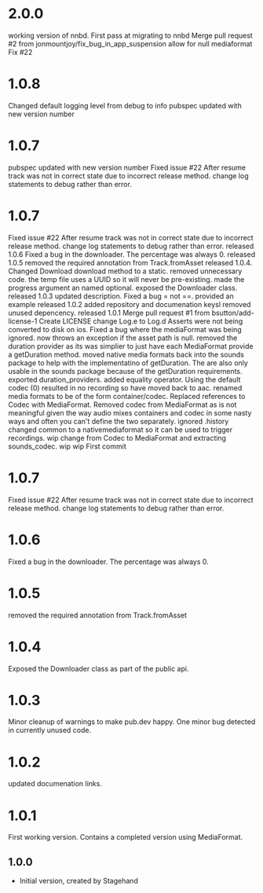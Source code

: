 # 2.0.0
working version of nnbd.
First pass at migrating to nnbd
Merge pull request #2 from jonmountjoy/fix_bug_in_app_suspension
allow for null mediaformat
Fix #22

# 1.0.8
Changed default logging level from debug to info
pubspec updated with new version number

# 1.0.7
pubspec updated with new version number
Fixed issue #22 After resume track was not in correct state due to incorrect release method.
change log statements to debug rather than error.

# 1.0.7
Fixed issue #22 After resume track was not in correct state due to incorrect release method.
change log statements to debug rather than error.
released 1.0.6
Fixed a bug in the downloader. The percentage was always 0.
released 1.0.5
removed the required annotation from Track.fromAsset
released 1.0.4.
Changed Download download method to a static.
removed unnecessary code. the temp file uses a UUID so it will never be pre-existing.
made the progress argument an named optional.
exposed the Downloader class.
released 1.0.3
updated description.
Fixed a bug = not ==.
provided an example
released 1.0.2
added repository and documenation keysl
removed unused depencency.
released 1.0.1
Merge pull request #1 from bsutton/add-license-1
Create LICENSE
change Log.e to Log.d
Asserts were not being converted to disk on ios.
Fixed a bug where the mediaFormat was being ignored.
now throws an exception if the asset path is null.
removed the duration provider as its was simplier to just have each MediaFormat provide a getDuration method.
moved native media formats back into the sounds package to help with the implementatino of getDuration. The are also only usable in the sounds package because of the getDuration requirements.
exported duration_providers.
added equality operator.
Using the default codec (0) resulted in no recording so have moved back to aac.
renamed media formats to be of the form container/codec.
Replaced references to Codec with MediaFormat. Removed codec from MediaFormat as is not meaningful given the way audio mixes containers and codec in some nasty ways and often you can't define the two separately.
ignored .history
changed common to a nativemediaformat so it can be used to trigger recordings.
wip change from Codec to MediaFormat and extracting sounds_codec.
wip
wip
First commit

# 1.0.7
Fixed issue #22 After resume track was not in correct state due to incorrect release method.
change log statements to debug rather than error.
# 1.0.6
Fixed a bug in the downloader. The percentage was always 0.

# 1.0.5
removed the required annotation from Track.fromAsset

# 1.0.4
Exposed the Downloader class as part of the public api.
# 1.0.3
Minor cleanup of warnings to make pub.dev happy.
One minor bug detected in currently unused code.
# 1.0.2
updated documenation links.
# 1.0.1

First working version.
Contains a completed version using MediaFormat.
## 1.0.0

- Initial version, created by Stagehand
